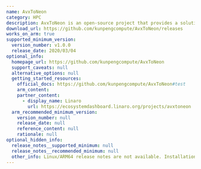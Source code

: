```yaml
---
name: AvxToNeon
category: HPC
description: AvxToNeon is an open-source project that provides a solution for porting x86 AVX (Advanced Vector Extensions) instructions to ARM NEON (Advanced SIMD) instructions.
download_url: https://github.com/kunpengcompute/AvxToNeon/releases
works_on_arm: true
supported_minimum_version:
  version_number: v1.0.0
  release_date: 2020/03/04
optional_info:
  homepage_url: https://github.com/kunpengcompute/AvxToNeon
  support_caveats: null
  alternative_options: null
  getting_started_resources:
    official_docs: https://github.com/kunpengcompute/AvxToNeon#test
    arm_content:
    partner_content:
      - display_name: Linaro
        url: https://ecosystemdashboard.linaro.org/projects/avxtoneon
  arm_recommended_minimum_version:
    version_number: null
    release_date: null
    reference_content: null
    rationale: null
optional_hidden_info:
  release_notes__supported_minimum: null
  release_notes__recommended_minimum: null
  other_info: Linux/ARM64 release notes are not available. Installation and testing are done via the [tar archive](https://github.com/kunpengcompute/AvxToNeon/releases/tag/v1.0.0).
---
```

